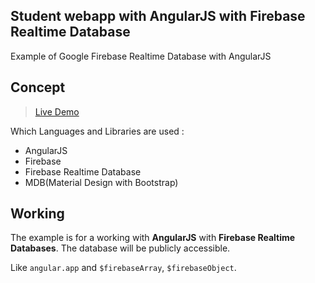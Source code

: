 ## Student webapp with AngularJS with Firebase Realtime Database
Example of Google Firebase Realtime Database with AngularJS

## Concept

> [Live Demo](https://tusharkanjariya.github.io/angularJS-firebase-crud/)

Which Languages and Libraries are used :

- AngularJS
- Firebase
- Firebase Realtime Database
- MDB(Material Design with Bootstrap)

## Working

The example is for a working with **AngularJS** with **Firebase Realtime Databases**.
The database will be publicly accessible.

Like `angular.app` and `$firebaseArray`, `$firebaseObject`.

